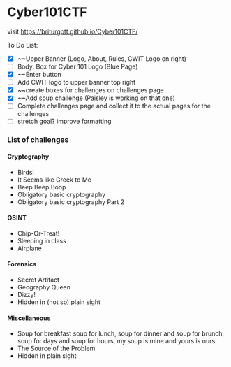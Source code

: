 # Cyber101CTF

visit https://briturgott.github.io/Cyber101CTF/



To Do List:
- [x] ~~Upper Banner (Logo, About, Rules, CWIT Logo on right)
- [ ] Body: Box for Cyber 101 Logo (Blue Page)
- [x] ~~Enter button
- [ ] Add CWIT logo to upper banner top right
- [x] ~~create boxes for challenges on challenges page
- [x] ~~Add soup challenge (Paisley is working on that one)
- [ ] Complete challenges page and collect it to the actual pages for the challenges
- [ ] stretch goal? improve formatting

### List of challenges

#### Cryptography

- Birds!
- It Seems like Greek to Me
- Beep Beep Boop
- Obligatory basic cryptography
- Obligatory basic cryptography Part 2

#### OSINT

- Chip-Or-Treat!
- Sleeping in class
- Airplane

#### Forensics

- Secret Artifact
- Geography Queen
- Dizzy!
- Hidden in (not so) plain sight

#### Miscellaneous

- Soup for breakfast soup for lunch, soup for dinner and soup for brunch, soup for days and soup for hours, my soup is mine and yours is ours
- The Source of the Problem
- Hidden in plain sight




